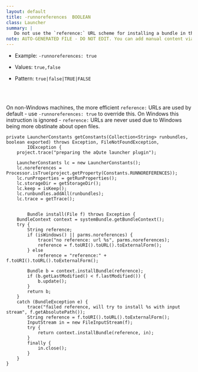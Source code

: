 ```yaml
---
layout: default
title: -runnoreferences  BOOLEAN
class: Launcher
summary: |
   Do not use the `reference:` URL scheme for installing a bundle in the installer.
note: AUTO-GENERATED FILE - DO NOT EDIT. You can add manual content via same filename in ext folder. 
---
```


- Example: `-runnoreferences: true`

- Values: `true,false`

- Pattern: `true|false|TRUE|FALSE`

<!-- Manual content from: ext/runnoreferences.md --><br /><br />

On non-Windows machines, the more efficient `reference:` URLs are used by default - use `-runnoreferences: true` to override this. On Windows this instruction is ignored - `reference:` URLs are never used due to Windows being more obstinate about open files.

	private LauncherConstants getConstants(Collection<String> runbundles, boolean exported) throws Exception, FileNotFoundException,
			IOException {
		project.trace("preparing the aQute launcher plugin");

		LauncherConstants lc = new LauncherConstants();
		lc.noreferences = Processor.isTrue(project.getProperty(Constants.RUNNOREFERENCES));
		lc.runProperties = getRunProperties();
		lc.storageDir = getStorageDir();
		lc.keep = isKeep();
		lc.runbundles.addAll(runbundles);
		lc.trace = getTrace();

		
			Bundle install(File f) throws Exception {
		BundleContext context = systemBundle.getBundleContext();
		try {
			String reference;
			if (isWindows() || parms.noreferences) {
				trace("no reference: url %s", parms.noreferences);
				reference = f.toURI().toURL().toExternalForm();
			} else
				reference = "reference:" + f.toURI().toURL().toExternalForm();

			Bundle b = context.installBundle(reference);
			if (b.getLastModified() < f.lastModified()) {
				b.update();
			}
			return b;
		}
		catch (BundleException e) {
			trace("failed reference, will try to install %s with input stream", f.getAbsolutePath());
			String reference = f.toURI().toURL().toExternalForm();
			InputStream in = new FileInputStream(f);
			try {
				return context.installBundle(reference, in);
			}
			finally {
				in.close();
			}
		}
	}

		

